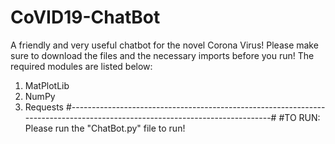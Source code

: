 # CoVID19-ChatBot
A friendly and very useful chatbot for the novel Corona Virus!
Please make sure to download the files and the necessary imports before you run!
The required modules are listed below:
1. MatPlotLib
2. NumPy
3. Requests
#----------------------------------------------------------------------------------------------------------------------------#
#TO RUN:
Please run the "ChatBot.py" file to run!
